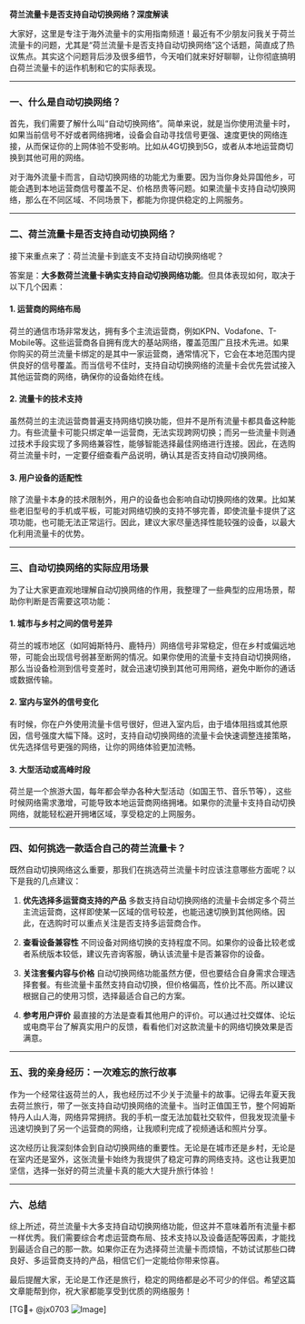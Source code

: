 **荷兰流量卡是否支持自动切换网络？深度解读**

大家好，这里是专注于海外流量卡的实用指南频道！最近有不少朋友问我关于荷兰流量卡的问题，尤其是“荷兰流量卡是否支持自动切换网络”这个话题，简直成了热议焦点。其实这个问题背后涉及很多细节，今天咱们就来好好聊聊，让你彻底搞明白荷兰流量卡的运作机制和它的实际表现。

---

### **一、什么是自动切换网络？**
首先，我们需要了解什么叫“自动切换网络”。简单来说，就是当你使用流量卡时，如果当前信号不好或者网络拥堵，设备会自动寻找信号更强、速度更快的网络连接，从而保证你的上网体验不受影响。比如从4G切换到5G，或者从本地运营商切换到其他可用的网络。

对于海外流量卡而言，自动切换网络的功能尤为重要。因为当你身处异国他乡，可能会遇到本地运营商信号覆盖不足、价格昂贵等问题。如果流量卡支持自动切换网络，那么在不同区域、不同场景下，都能为你提供稳定的上网服务。

---

### **二、荷兰流量卡是否支持自动切换网络？**
接下来重点来了：荷兰流量卡到底支不支持自动切换网络呢？

答案是：**大多数荷兰流量卡确实支持自动切换网络功能**。但具体表现如何，取决于以下几个因素：

#### 1. **运营商的网络布局**
荷兰的通信市场非常发达，拥有多个主流运营商，例如KPN、Vodafone、T-Mobile等。这些运营商各自拥有庞大的基站网络，覆盖范围广且技术先进。如果你购买的荷兰流量卡绑定的是其中一家运营商，通常情况下，它会在本地范围内提供良好的信号覆盖。而当信号不佳时，支持自动切换网络的流量卡会优先尝试接入其他运营商的网络，确保你的设备始终在线。

#### 2. **流量卡的技术支持**
虽然荷兰的主流运营商普遍支持网络切换功能，但并不是所有流量卡都具备这种能力。有些流量卡可能只绑定单一运营商，无法实现跨网切换；而另一些流量卡则通过技术手段实现了多网络兼容性，能够智能选择最佳网络进行连接。因此，在选购荷兰流量卡时，一定要仔细查看产品说明，确认其是否支持自动切换网络。

#### 3. **用户设备的适配性**
除了流量卡本身的技术限制外，用户的设备也会影响自动切换网络的效果。比如某些老旧型号的手机或平板，可能对网络切换的支持不够完善，即使流量卡提供了这项功能，也可能无法正常运行。因此，建议大家尽量选择性能较强的设备，以最大化利用流量卡的优势。

---

### **三、自动切换网络的实际应用场景**
为了让大家更直观地理解自动切换网络的作用，我整理了一些典型的应用场景，帮助你判断是否需要这项功能：

#### 1. **城市与乡村之间的信号差异**
荷兰的城市地区（如阿姆斯特丹、鹿特丹）网络信号非常稳定，但在乡村或偏远地带，可能会出现信号弱甚至断网的情况。如果你使用的流量卡支持自动切换网络，那么当设备检测到信号变差时，就会迅速切换到其他可用网络，避免中断你的通话或数据传输。

#### 2. **室内与室外的信号变化**
有时候，你在户外使用流量卡信号很好，但进入室内后，由于墙体阻挡或其他原因，信号强度大幅下降。这时，支持自动切换网络的流量卡会快速调整连接策略，优先选择信号更强的网络，让你的网络体验更加流畅。

#### 3. **大型活动或高峰时段**
荷兰是一个旅游大国，每年都会举办各种大型活动（如国王节、音乐节等），这些时候网络需求激增，可能导致本地运营商网络拥堵。如果你的流量卡支持自动切换网络，就能轻松避开拥堵区域，享受稳定的上网服务。

---

### **四、如何挑选一款适合自己的荷兰流量卡？**
既然自动切换网络这么重要，那我们在挑选荷兰流量卡时应该注意哪些方面呢？以下是我的几点建议：

1. **优先选择多运营商支持的产品**
   多数支持自动切换网络的流量卡会绑定多个荷兰主流运营商，这样即使某一区域的信号较差，也能迅速切换到其他网络。因此，在选购时可以重点关注是否支持多运营商合作。

2. **查看设备兼容性**
   不同设备对网络切换的支持程度不同。如果你的设备比较老或者系统版本较低，建议先咨询客服，确认该流量卡是否兼容你的设备。

3. **关注套餐内容与价格**
   自动切换网络功能虽然方便，但也要结合自身需求合理选择套餐。有些流量卡虽然支持自动切换，但价格偏高，性价比不高。所以建议根据自己的使用习惯，选择最适合自己的方案。

4. **参考用户评价**
   最直接的方法是查看其他用户的评价。可以通过社交媒体、论坛或电商平台了解真实用户的反馈，看看他们对这款流量卡的网络切换效果是否满意。

---

### **五、我的亲身经历：一次难忘的旅行故事**
作为一个经常往返荷兰的人，我也经历过不少关于流量卡的故事。记得去年夏天我去荷兰旅行，带了一张支持自动切换网络的流量卡。当时正值国王节，整个阿姆斯特丹人山人海，网络异常拥挤。我的手机一度无法加载社交软件，但我发现流量卡迅速切换到了另一个运营商的网络，让我顺利完成了视频通话和照片分享。

这次经历让我深刻体会到自动切换网络的重要性。无论是在城市还是乡村，无论是在室内还是室外，这张流量卡始终为我提供了稳定可靠的网络支持。这也让我更加坚信，选择一张好的荷兰流量卡真的能大大提升旅行体验！

---

### **六、总结**
综上所述，荷兰流量卡大多支持自动切换网络功能，但这并不意味着所有流量卡都一样优秀。我们需要综合考虑运营商布局、技术支持以及设备适配等因素，才能找到最适合自己的那一款。如果你正在为选择荷兰流量卡而烦恼，不妨试试那些口碑良好、多运营商支持的产品，相信它们一定能给你带来惊喜。

最后提醒大家，无论是工作还是旅行，稳定的网络都是必不可少的伴侣。希望这篇文章能帮到你，祝大家都能享受到优质的网络服务！

[TG💪+ @jx0703 ![Image](https://github.com/user-attachments/assets/dbca1d08-cadb-493c-b0ec-ad6f7a83f270)]